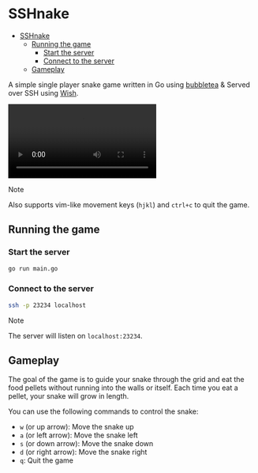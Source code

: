 # SSHnake

<!--toc:start-->

- [SSHnake](#sshnake)
  - [Running the game](#running-the-game)
    - [Start the server](#start-the-server)
    - [Connect to the server](#connect-to-the-server)
  - [Gameplay](#gameplay)
  <!--toc:end-->

A simple single player snake game written in Go using [bubbletea](https://github.com/charmbracelet/bubbletea)
& Served over SSH using [Wish](https://github.com/charmbracelet/wish).

<video src="assets/sshnake_demo.mp4"></video>

> [!NOTE]
> Also supports vim-like movement keys (`hjkl`) and `ctrl+c` to quit the game.

## Running the game

### Start the server

```sh
go run main.go
```

### Connect to the server

```sh
ssh -p 23234 localhost
```

> [!NOTE]
> The server will listen on `localhost:23234`.

## Gameplay

The goal of the game is to guide your snake through the grid and eat the food
pellets without running into the walls or itself. Each time you eat a pellet,
your snake will grow in length.

You can use the following commands to control the snake:

- `w` (or up arrow): Move the snake up
- `a` (or left arrow): Move the snake left
- `s` (or down arrow): Move the snake down
- `d` (or right arrow): Move the snake right
- `q`: Quit the game
